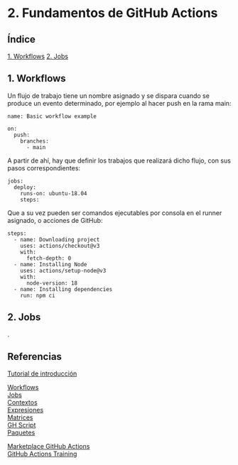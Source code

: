 # 2. Fundamentos de GitHub Actions

## Índice

[1. Workflows](#1-workflows)
[2. Jobs](#2-jobs)

## 1. Workflows

Un flujo de trabajo tiene un nombre asignado y se dispara cuando se produce un evento determinado, por ejemplo al hacer push en la rama main:

    name: Basic workflow example

    on:
      push:
        branches:
          - main

A partir de ahí, hay que definir los trabajos que realizará dicho flujo, con sus pasos correspondientes:

    jobs:
      deploy:
        runs-on: ubuntu-18.04
        steps:

Que a su vez pueden ser comandos ejecutables por consola en el runner asignado, o acciones de GitHub:

    steps:
      - name: Downloading project
        uses: actions/checkout@v3
        with:
          fetch-depth: 0
      - name: Installing Node
        uses: actions/setup-node@v3
        with:
          node-version: 18
      - name: Installing dependencies
        run: npm ci

## 2. Jobs

.

## Referencias

[Tutorial de introducción](https://www.adictosaltrabajo.com/2020/10/28/introduccion-a-github-actions-sintaxis-basica/)

[Workflows](https://docs.github.com/en/actions/using-workflows/about-workflows)  
[Jobs](https://docs.github.com/en/actions/using-jobs/using-jobs-in-a-workflow)  
[Contextos](https://docs.github.com/es/actions/learn-github-actions/contexts)  
[Expresiones](https://docs.github.com/es/actions/learn-github-actions/expressions)  
[Matrices](https://docs.github.com/en/actions/using-jobs/using-a-matrix-for-your-jobs)  
[GH Script](https://github.com/marketplace/actions/github-script)  
[Paquetes](https://docs.github.com/es/actions/publishing-packages/about-packaging-with-github-actions)

[Marketplace GitHub Actions](https://github.com/marketplace?type=actions)  
[GitHub Actions Training](https://githubschool.github.io/github-actions-training-fjk211/#/)